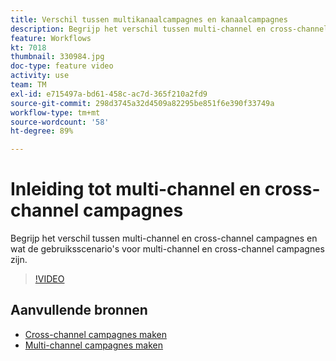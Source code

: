 ```yaml
---
title: Verschil tussen multikanaalcampagnes en kanaalcampagnes
description: Begrijp het verschil tussen multi-channel en cross-channel campagnes en wat de gebruiksscenario's voor multi-channel en cross-channel campagnes zijn.
feature: Workflows
kt: 7018
thumbnail: 330984.jpg
doc-type: feature video
activity: use
team: TM
exl-id: e715497a-bd61-458c-ac7d-365f210a2fd9
source-git-commit: 298d3745a32d4509a82295be851f6e390f33749a
workflow-type: tm+mt
source-wordcount: '58'
ht-degree: 89%

---
```


# Inleiding tot multi-channel en cross-channel campagnes

Begrijp het verschil tussen multi-channel en cross-channel campagnes en wat de gebruiksscenario&#39;s voor multi-channel en cross-channel campagnes zijn.

>[!VIDEO](https://video.tv.adobe.com/v/330984?quality=12)

## Aanvullende bronnen

* [Cross-channel campagnes maken](/help/orchestrating-campaigns/cross-channel-campaigns.md)
* [Multi-channel campagnes maken](/help/orchestrating-campaigns/multi-channel-campaigns.md)
